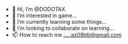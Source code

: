 - 👋 Hi, I’m @DODOTAX
- 👀 I’m interested in game...
- 🌱 I’m currently learning some things...
- 💞️ I’m looking to collaborate on learning...
- 📫 How to reach me .....az09ldjj@gmail.com

<!---
DODOTAX/DODOTAX is a ✨ special ✨ repository because its `README.md` (this file) appears on your GitHub profile.
You can click the Preview link to take a look at your changes.
--->

